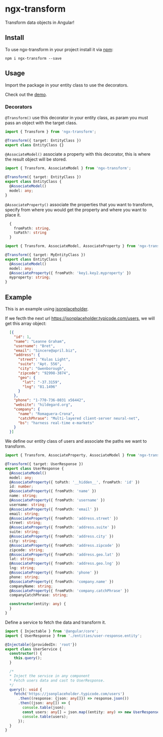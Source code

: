 # ngx-transform

Transform data objects in Angular!

## Install

To use ngx-transform in your project install it via [npm](https://www.npmjs.com/package/ngx-transform):

```
npm i ngx-transform --save
```

## Usage

Import the package in your entity class to use the decorators.

Check out the [demo](https://stackblitz.com/edit/ngx-transform).

### Decorators

`@Transform()` use this decorator in your entity class, as param you must pass an object with the target class.

```typescript
import { Transform } from 'ngx-transform';

@Transform({ target: EntityClass })
export class EntityClass {}
```

`@AssociateModel()` associate a property with this decorator, this is where the result object will be stored.

```typescript
import { Transform, AssociateModel } from 'ngx-transform';

@Transform({ target: EntityClass })
export class EntityClass {
  @AssociateModel()
  model: any;
}
```

`@AssociateProperty()` associate the properties that you want to transform, specify from where you would get the property and where you 
want to place it.

```typescript
  {
    fromPath: string,
    toPath?: string
  }
```

```typescript
import { Transform, AssociateModel, AssociateProperty } from 'ngx-transform';

@Transform({ target: MyEntityClass })
export class EntityClass {
  @AssociateModel()
  model: any;
  @AssociateProperty({ fromPath: 'key1.key2.myproperty' })
  myproperty: string;
}
```

## Example

This is an example using [jsonplaceholder](https://jsonplaceholder.typicode.com/).

If we fecth the next url https://jsonplaceholder.typicode.com/users, we will get this array object:

```json
  [{
    "id": 1,
    "name": "Leanne Graham",
    "username": "Bret",
    "email": "Sincere@april.biz",
    "address": {
      "street": "Kulas Light",
      "suite": "Apt. 556",
      "city": "Gwenborough",
      "zipcode": "92998-3874",
      "geo": {
        "lat": "-37.3159",
        "lng": "81.1496"
      }
    },
    "phone": "1-770-736-8031 x56442",
    "website": "hildegard.org",
    "company": {
      "name": "Romaguera-Crona",
      "catchPhrase": "Multi-layered client-server neural-net",
      "bs": "harness real-time e-markets"
    }
  }]
```

We define our entity class of users and associate the paths we want to transform.

```typescript
import { Transform, AssociateProperty, AssociateModel } from 'ngx-transform';

@Transform({ target: UserResponse })
export class UserResponse {
  @AssociateModel()
  model: any;
  @AssociateProperty({ toPath: '__hidden__', fromPath: 'id' })
  id: number;
  @AssociateProperty({ fromPath: 'name' })
  name: string;
  @AssociateProperty({ fromPath: 'username' })
  username: string;
  @AssociateProperty({ fromPath: 'email' })
  email: string;
  @AssociateProperty({ fromPath: 'address.street' })
  street: string;
  @AssociateProperty({ fromPath: 'address.suite' })
  suite: string;
  @AssociateProperty({ fromPath: 'address.city' })
  city: string;
  @AssociateProperty({ fromPath: 'address.zipcode' })
  zipcode: string;
  @AssociateProperty({ fromPath: 'address.geo.lat' })
  lat: string;
  @AssociateProperty({ fromPath: 'address.geo.lng' })
  lng: string;
  @AssociateProperty({ fromPath: 'phone' })
  phone: string;
  @AssociateProperty({ fromPath: 'company.name' })
  companyName: string;
  @AssociateProperty({ fromPath: 'company.catchPhrase' })
  companyCatchPhrase: string;

  constructor(entity: any) {
  }
}
```

Define a service to fetch the data and transform it.
```typescript
import { Injectable } from '@angular/core';
import { UserResponse } from './entities/user-response.entity';

@Injectable({providedIn: 'root'})
export class UserService {
  constructor() {
    this.query();
  }

  /*
  * Inject the service in any component
  * Fetch users data and cast to UserResponse.
  */
  query(): void {
    fetch('https://jsonplaceholder.typicode.com/users')
      .then((response: {json: any[]}) => response.json())
      .then((json: any[]) => {
        console.table(json);
        const users: any[] = json.map((entity: any) => new UserResponse(entity).model);
        console.table(users);
      });
  }
}
```